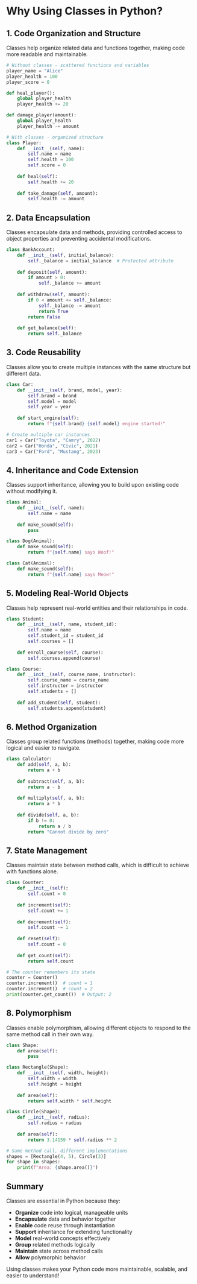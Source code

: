 # Why Using Classes in Python?

## 1. Code Organization and Structure

Classes help organize related data and functions together, making code more readable and maintainable.

```python
# Without classes - scattered functions and variables
player_name = "Alice"
player_health = 100
player_score = 0

def heal_player():
    global player_health
    player_health += 20

def damage_player(amount):
    global player_health
    player_health -= amount

# With classes - organized structure
class Player:
    def __init__(self, name):
        self.name = name
        self.health = 100
        self.score = 0
    
    def heal(self):
        self.health += 20
    
    def take_damage(self, amount):
        self.health -= amount
```

## 2. Data Encapsulation

Classes encapsulate data and methods, providing controlled access to object properties and preventing accidental modifications.

```python
class BankAccount:
    def __init__(self, initial_balance):
        self._balance = initial_balance  # Protected attribute
    
    def deposit(self, amount):
        if amount > 0:
            self._balance += amount
    
    def withdraw(self, amount):
        if 0 < amount <= self._balance:
            self._balance -= amount
            return True
        return False
    
    def get_balance(self):
        return self._balance
```

## 3. Code Reusability

Classes allow you to create multiple instances with the same structure but different data.

```python
class Car:
    def __init__(self, brand, model, year):
        self.brand = brand
        self.model = model
        self.year = year
    
    def start_engine(self):
        return f"{self.brand} {self.model} engine started!"

# Create multiple car instances
car1 = Car("Toyota", "Camry", 2022)
car2 = Car("Honda", "Civic", 2021)
car3 = Car("Ford", "Mustang", 2023)
```

## 4. Inheritance and Code Extension

Classes support inheritance, allowing you to build upon existing code without modifying it.

```python
class Animal:
    def __init__(self, name):
        self.name = name
    
    def make_sound(self):
        pass

class Dog(Animal):
    def make_sound(self):
        return f"{self.name} says Woof!"

class Cat(Animal):
    def make_sound(self):
        return f"{self.name} says Meow!"
```

## 5. Modeling Real-World Objects

Classes help represent real-world entities and their relationships in code.

```python
class Student:
    def __init__(self, name, student_id):
        self.name = name
        self.student_id = student_id
        self.courses = []
    
    def enroll_course(self, course):
        self.courses.append(course)

class Course:
    def __init__(self, course_name, instructor):
        self.course_name = course_name
        self.instructor = instructor
        self.students = []
    
    def add_student(self, student):
        self.students.append(student)
```

## 6. Method Organization

Classes group related functions (methods) together, making code more logical and easier to navigate.

```python
class Calculator:
    def add(self, a, b):
        return a + b
    
    def subtract(self, a, b):
        return a - b
    
    def multiply(self, a, b):
        return a * b
    
    def divide(self, a, b):
        if b != 0:
            return a / b
        return "Cannot divide by zero"
```

## 7. State Management

Classes maintain state between method calls, which is difficult to achieve with functions alone.

```python
class Counter:
    def __init__(self):
        self.count = 0
    
    def increment(self):
        self.count += 1
    
    def decrement(self):
        self.count -= 1
    
    def reset(self):
        self.count = 0
    
    def get_count(self):
        return self.count

# The counter remembers its state
counter = Counter()
counter.increment()  # count = 1
counter.increment()  # count = 2
print(counter.get_count())  # Output: 2
```

## 8. Polymorphism

Classes enable polymorphism, allowing different objects to respond to the same method call in their own way.

```python
class Shape:
    def area(self):
        pass

class Rectangle(Shape):
    def __init__(self, width, height):
        self.width = width
        self.height = height
    
    def area(self):
        return self.width * self.height

class Circle(Shape):
    def __init__(self, radius):
        self.radius = radius
    
    def area(self):
        return 3.14159 * self.radius ** 2

# Same method call, different implementations
shapes = [Rectangle(4, 5), Circle(3)]
for shape in shapes:
    print(f"Area: {shape.area()}")
```

## Summary

Classes are essential in Python because they:
- **Organize** code into logical, manageable units
- **Encapsulate** data and behavior together
- **Enable** code reuse through instantiation
- **Support** inheritance for extending functionality
- **Model** real-world concepts effectively
- **Group** related methods logically
- **Maintain** state across method calls
- **Allow** polymorphic behavior

Using classes makes your Python code more maintainable, scalable, and easier to understand!
